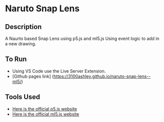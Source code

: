 # Naruto Snap Lens 


## Description

A Naurto based Snap Lens using p5.js and ml5.js Using event logic to add in a new drawing. 

## To Run

- Using VS Code use the Live Server Extension. 
- [Github pages link] (https://3100ashley.github.io/naruto-snap-lens--ml5/)


## Tools Used

- [Here is the official p5.js website](https://p5js.org/reference/)
- [Here is the official ml5.js website](https://learn.ml5js.org/#/reference/index)
